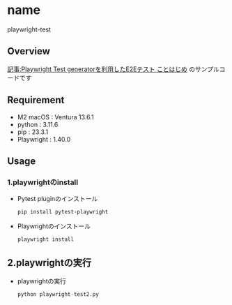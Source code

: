 # name

playwright-test

## Overview

[記事:Playwright Test generatorを利用したE2Eテスト ことはじめ](https://zenn.dev/hakushou41/65bc815b14354f) のサンプルコードです

## Requirement

- M2 macOS : Ventura 13.6.1
- python : 3.11.6
- pip : 23.3.1
- Playwright : 1.40.0

## Usage

### 1.playwrightのinstall

- Pytest pluginのインストール
    
    ```bash
    pip install pytest-playwright
    ```  
- Playwrightのインストール
    
    ```bash
    playwright install
    ```

## 2.playwrightの実行

- playwrightの実行

    ```python
    python playwright-test2.py
    ```
